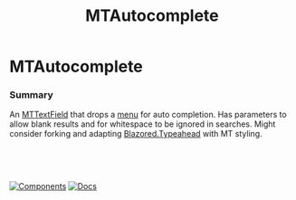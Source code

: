 ﻿---
uid: C.MTAutocomplete
title: MTAutocomplete
---
# MTAutocomplete

### Summary

An [MTTextField](xref:C.MTTextField) that drops a [menu](xref:C.MTMenu) for auto completion. Has parameters to allow blank results and for whitespace to be ignored in searches. Might consider forking and adapting [Blazored.Typeahead](https://github.com/Blazored/Typeahead) with MT styling. 

&nbsp;

&nbsp;

[![Components](https://img.shields.io/static/v1?label=Components&message=Plus&color=red)](xref:A.PlusComponents)
[![Docs](https://img.shields.io/static/v1?label=API%20Documentation&message=MTAutocomplete&color=brightgreen)](xref:BlazorMdc.MTAutocomplete)